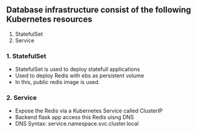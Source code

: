 ## Database infrastructure consist of the following Kubernetes resources
1. StatefulSet
2. Service

### 1. StatefulSet
- StatefulSet is used to deploy statefull applications
- Used to deploy Redis with ebs as persistent volume
- In this, public redis image is used.

### 2. Service
- Expose the Redis via a Kubernetes Service called ClusterIP
- Backend flask app access this Redis uisng DNS 
- DNS Syntax: service.namespace.svc.cluster.local
